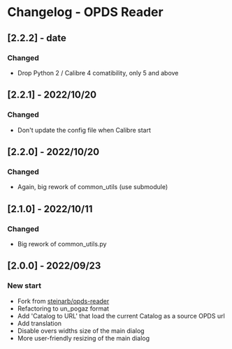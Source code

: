 # Changelog - OPDS Reader

## [2.2.2] - date

### Changed
- Drop Python 2 / Calibre 4 comatibility, only 5 and above

## [2.2.1] - 2022/10/20

### Changed
- Don't update the config file when Calibre start

## [2.2.0] - 2022/10/20

### Changed
- Again, big rework of common_utils (use submodule)

## [2.1.0] - 2022/10/11

### Changed
- Big rework of common_utils.py

## [2.0.0] - 2022/09/23

### New start
- Fork from [steinarb/opds-reader](https://github.com/steinarb/opds-reader)
- Refactoring to un_pogaz format
- Add 'Catalog to URL' that load the current Catalog as a source OPDS url
- Add translation
- Disable overs widths size of the main dialog
- More user-friendly resizing of the main dialog
